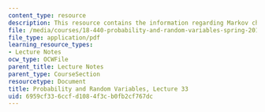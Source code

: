 ```yaml
---
content_type: resource
description: This resource contains the information regarding Markov chains.
file: /media/courses/18-440-probability-and-random-variables-spring-2014/6959cf336ccfd1084f3cb0fb2cf767dc_MIT18_440S14_Lecture33.pdf
file_type: application/pdf
learning_resource_types:
- Lecture Notes
ocw_type: OCWFile
parent_title: Lecture Notes
parent_type: CourseSection
resourcetype: Document
title: Probability and Random Variables, Lecture 33
uid: 6959cf33-6ccf-d108-4f3c-b0fb2cf767dc
---
```

